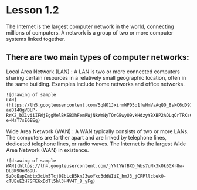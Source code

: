 # Lesson 1.2

The Internet is the largest computer network in the world, connecting
millions of computers. A network is a group of two or more computer
systems linked together.

## There are two main types of computer networks:

Local Area Network (LAN)
: A LAN is two or more connected computers sharing certain resources
  in a relatively small geographic location, often in the same building. Examples include home networks and office networks.

    ![drawing of sample
    LAN](https://lh5.googleusercontent.com/5qNO1JxirmWPD5o1fwHmVaAqQO_8skC6dD91Jm-aeB14QgVBLP-RrK2_bX1viiIFWjEggMelBKSBXhFemRWjNkWmNyTOrGBwyO9vkHdzyYBXBP2AOLqQrTRKsC-e-MaT7sEGEEg)

Wide Area Network (WAN)
: A WAN typically consists of two or more LANs. The computers are
    farther apart and are linked by telephone lines, dedicated
    telephone lines, or radio waves. The Internet is the largest Wide Area Network (WAN) in existence.

    ![drawing of sample
    WAN](https://lh4.googleusercontent.com/jYNtYWfBXD_Wbs7uNk3kOk6GXr8w-DL8K9OnMo9U-SzDoEapZmbtx3cUm5Tcj0EbLcB5knJ3woYxc3ddWIiZ_hmJ3_jCFPllcbekO-cTUEuE2H7SFE6xDdTl5hl3H4V4T_8_yFg)
